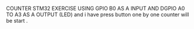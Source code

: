COUNTER STM32 EXERCISE USING GPIO B0 AS A INPUT AND DGPIO A0 TO A3 AS A OUTPUT (LED) and i have press button one by one counter will be start .
